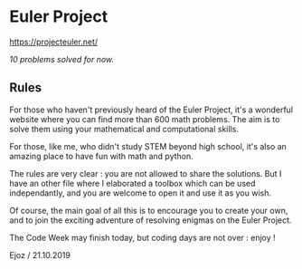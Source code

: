 # Euler Project

https://projecteuler.net/

*10 problems solved for now.*

## Rules
For those who haven't previously heard of the Euler Project, it's a wonderful website where you can find more than 600 math problems. The aim is to solve them using your mathematical and computational skills.

For those, like me, who didn't study STEM beyond high school, it's also an amazing place to have fun with math and python.

The rules are very clear : you are not allowed to share the solutions. But I have an other file where I elaborated a toolbox which can be used independantly, and you are welcome to open it and use it as you wish.

Of course, the main goal of all this is to encourage you to create your own, and to join the exciting adventure of resolving enigmas on the Euler Project.

The Code Week may finish today, but coding days are not over : enjoy !

Ejoz / 21.10.2019
